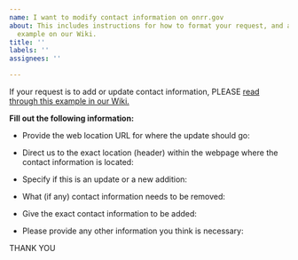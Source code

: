 ```yaml
---
name: I want to modify contact information on onrr.gov
about: This includes instructions for how to format your request, and a link to an
  example on our Wiki.
title: ''
labels: ''
assignees: ''

---
```


If your request is to add or update contact information, PLEASE [read through this example in our Wiki.](https://github.com/ONRR/onrr.gov-site/wiki/Using-github#example---clear-request-to-update-contact-information)

**Fill out the following information:**

* Provide the web location URL for where the update should go:

* Direct us to the exact location (header) within the webpage where the contact information is located:

* Specify if this is an update or a new addition:

* What (if any) contact information needs to be removed:

* Give the exact contact information to be added:

* Please provide any other information you think is necessary:

THANK YOU
